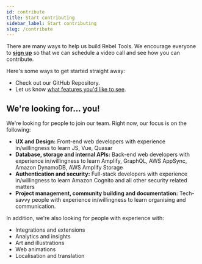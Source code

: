 ```yaml
---
id: contribute
title: Start contributing
sidebar_label: Start contributing
slug: /contribute
---
```


There are many ways to help us build Rebel Tools. We encourage everyone to **[sign up](http://activism.rocks/join)** so that we can schedule a video call and see how you can contribute. 

Here's some ways to get started straight away:
- Check out our GitHub Repository. 
- Let us know [what features you'd like to see](https://shipright.community/rebeltools).

## We're looking for... you!
We're looking for people to join our team. Right now, our focus is on the following:
- **UX and Design:** Front-end web developers with experience in/willingness to learn JS, Vue, Quasar
- **Database, storage and internal APIs:** Back-end web developers with experience in/willingness to learn Amplify, GraphQL, AWS AppSync, Amazon DynamoDB, AWS Amplify Storage
- **Authentication and security:** Full-stack developers with experience in/willingness to learn Amazon Cognito and all other security related matters
- **Project management, community building and documentation:** Tech-savvy people with experience in/willingness to learn organising and communication.

In addition, we're also looking for people with experience with: 
- Integrations and extensions
- Analytics and insights
- Art and illustrations
- Web animations
- Localisation and translation
